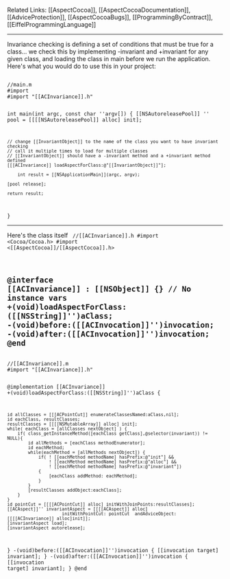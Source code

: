 Related Links: [[AspectCocoa]], [[AspectCocoaDocumentation]], [[AdviceProtection]], [[AspectCocoaBugs]], [[ProgrammingByContract]], [[EiffelProgrammingLanguage]]

----

Invariance checking is defining a set of conditions that must be true for a class... we check this by implementing -invariant and +invariant for any given class, and loading the class in main before we run the application.  Here's what you would do to use this in your project:

<code>
//main.m
#import <Cocoa/Cocoa.h>
#import "[[ACInvariance]].h"

int main(int argc, const char ''argv[])
{
	[[NSAutoreleasePool]] '' pool = [[[[NSAutoreleasePool]] alloc] init];
	
	// change [[InvariantObject]] to the name of the class you want to have invariant checking
	// call it multiple times to load for multiple classes
	// [[InvariantObject]] should have a -invariant method and a +invariant method defined
	[[[ACInvariance]] loadAspectForClass:@"[[InvariantObject]]"];
	
        int result = [[NSApplicationMain]](argc, argv);
	
	[pool release];
	
	return result;
}
</code>

----
Here's the class itself
<code>
//[[ACInvariance]].h
#import <Cocoa/Cocoa.h>
#import <[[AspectCocoa]]/[[AspectCocoa]].h>

@interface [[ACInvariance]] : [[NSObject]]
{} // No instance vars
+(void)loadAspectForClass:([[NSString]]'')aClass;
-(void)before:([[ACInvocation]]'')invocation;
-(void)after:([[ACInvocation]]'')invocation;
@end
</code>
----
<code>
//[[ACInvariance]].m
#import "[[ACInvariance]].h"

@implementation [[ACInvariance]]
+(void)loadAspectForClass:([[NSString]]'')aClass {
	
	id allClasses = [[[ACPointCut]] enumerateClassesNamed:aClass,nil];
	id eachClass, resultClasses;
	resultClasses = [[[[NSMutableArray]] alloc] init];
	while( eachClass = [allClasses nextObject] ) {
		if( class_getInstanceMethod([eachClass getClass],@selector(invariant)) != NULL){
			id allMethods = [eachClass methodEnumerator];
			id eachMethod;
			while(eachMethod = [allMethods nextObject]) {
				if( ! [[eachMethod methodName] hasPrefix:@"init"] && 
					! [[eachMethod methodName] hasPrefix:@"alloc"] &&
					! [[eachMethod methodName] hasPrefix:@"invariant"])
				{
					[eachClass addMethod: eachMethod];
				}
			}
			[resultClasses addObject:eachClass];
		}
	}
	id pointCut = [[[[ACPointCut]] alloc] initWithJoinPoints:resultClasses];
	[[ACAspect]]'' invariantAspect = [[[[ACAspect]] alloc] 
                         initWithPointCut: pointCut  andAdviceObject: [[[[ACInvariance]] alloc]init]];
	[invariantAspect load];
	[invariantAspect autorelease];
}
-(void)before:([[ACInvocation]]'')invocation 
{ 
	[[invocation target] invariant]; 
}
-(void)after:([[ACInvocation]]'')invocation 
{ 
	[[invocation target] invariant]; 
}
@end
</code>